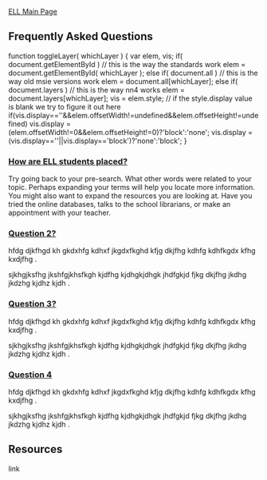 [ELL Main Page](/english-language-learners.html)

Frequently Asked Questions
--------------------------

 
function toggleLayer( whichLayer )
{
  var elem, vis;
  if( document.getElementById ) // this is the way the standards work
    elem = document.getElementById( whichLayer );
  else if( document.all ) // this is the way old msie versions work
      elem = document.all\[whichLayer\];
  else if( document.layers ) // this is the way nn4 works
    elem = document.layers\[whichLayer\];
  vis = elem.style;
  // if the style.display value is blank we try to figure it out here
  if(vis.display==''&&elem.offsetWidth!=undefined&&elem.offsetHeight!=undefined)
    vis.display = (elem.offsetWidth!=0&&elem.offsetHeight!=0)?'block':'none';
  vis.display = (vis.display==''||vis.display=='block')?'none':'block';
}

[](javascript:toggleLayer('FAQ0');)

### [How are ELL students placed?](javascript:toggleLayer('FAQ0');)

Try going back to your pre-search.  What other  words were related to your topic.  Perhaps expanding your terms will help you locate more information.  You might also want to expand the resources you are looking at.  Have you tried the online databases, talks to the school librarians, or make an appointment with your teacher.

  

[](javascript:toggleLayer('FAQ1');)

### [Question 2?](javascript:toggleLayer('FAQ1');)

hfdg djkfhgd kh gkdxhfg kdhxf jkgdxfkghd kfjg dkjfhg kdhfg kdhfkgdx kfhg kxdjfhg .

sjkhgjksfhg jkshfgjkhsfkgh kjdfhg kjdhgkjdhgk jhdfgkjd fjkg dkjfhg jkdhg jkdzhg kjdhz kjdh .

  

[](javascript:toggleLayer('FAQ2');)

### [Question 3?](javascript:toggleLayer('FAQ2');)

hfdg djkfhgd kh gkdxhfg kdhxf jkgdxfkghd kfjg dkjfhg kdhfg kdhfkgdx kfhg kxdjfhg .

sjkhgjksfhg jkshfgjkhsfkgh kjdfhg kjdhgkjdhgk jhdfgkjd fjkg dkjfhg jkdhg jkdzhg kjdhz kjdh .

  

[](javascript:toggleLayer('FAQ3');)

### [Question 4](javascript:toggleLayer('FAQ3');)

hfdg djkfhgd kh gkdxhfg kdhxf jkgdxfkghd kfjg dkjfhg kdhfg kdhfkgdx kfhg kxdjfhg .

sjkhgjksfhg jkshfgjkhsfkgh kjdfhg kjdhgkjdhgk jhdfgkjd fjkg dkjfhg jkdhg jkdzhg kjdhz kjdh .

Resources
---------

link
